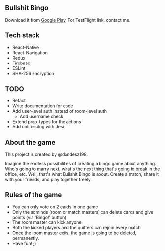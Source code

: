 ## Bullshit Bingo

Download it from [Google Play](https://play.google.com/store/apps/details?id=com.funbyte.bullshitbingo). For TestFlight link, contact me.

## Tech stack

* React-Native
* React-Navigation
* Redux
* Firebase
* ESLint
* SHA-256 encryption

## TODO

* Refact
* Write documentation for code
* Add user-level auth instead of room-level auth
    * Add username check
* Extend prop-types for the actions
* Add unit testing with Jest

## About the game

This project is created by @dandesz198.

Imagine the endless possibilities of creating a bingo game about anything. Who's going to marry next, what's the next thing that's going to break in the office, etc.
Well, that's what Bullshit Bingo is about.
Create a match, share it with your friends, and play together freely.

## Rules of the game

* You can only vote on 2 cards in one game
* Only the adminds (room or match masters) can delete cards and give points (via 'Bingo!' button)
* The room master can kick anyone
* Both the kicked players and the quitters can rejoin every match
* Once the room master exits, the game is going to be deleted, permanently.
* Have fun! ;)
